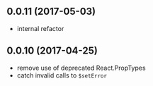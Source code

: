 ## 0.0.11 (2017-05-03)

* internal refactor

## 0.0.10 (2017-04-25)

* remove use of deprecated React.PropTypes
* catch invalid calls to `$setError`
